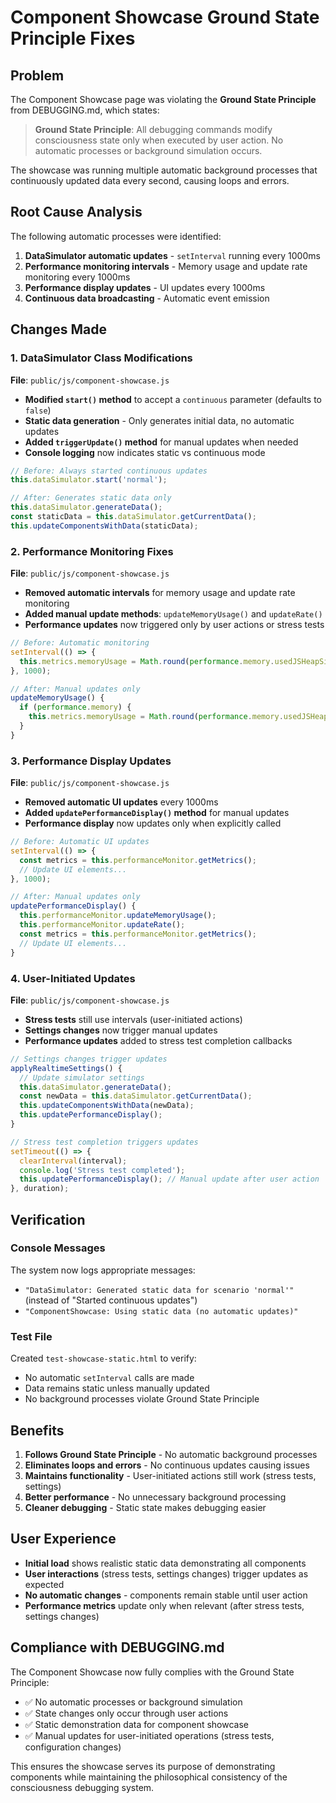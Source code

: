 # Component Showcase Ground State Principle Fixes

## Problem
The Component Showcase page was violating the **Ground State Principle** from DEBUGGING.md, which states:

> **Ground State Principle**: All debugging commands modify consciousness state only when executed by user action. No automatic processes or background simulation occurs.

The showcase was running multiple automatic background processes that continuously updated data every second, causing loops and errors.

## Root Cause Analysis
The following automatic processes were identified:

1. **DataSimulator automatic updates** - `setInterval` running every 1000ms
2. **Performance monitoring intervals** - Memory usage and update rate monitoring every 1000ms  
3. **Performance display updates** - UI updates every 1000ms
4. **Continuous data broadcasting** - Automatic event emission

## Changes Made

### 1. DataSimulator Class Modifications

**File**: `public/js/component-showcase.js`

- **Modified `start()` method** to accept a `continuous` parameter (defaults to `false`)
- **Static data generation** - Only generates initial data, no automatic updates
- **Added `triggerUpdate()` method** for manual updates when needed
- **Console logging** now indicates static vs continuous mode

```javascript
// Before: Always started continuous updates
this.dataSimulator.start('normal');

// After: Generates static data only
this.dataSimulator.generateData();
const staticData = this.dataSimulator.getCurrentData();
this.updateComponentsWithData(staticData);
```

### 2. Performance Monitoring Fixes

**File**: `public/js/component-showcase.js`

- **Removed automatic intervals** for memory usage and update rate monitoring
- **Added manual update methods**: `updateMemoryUsage()` and `updateRate()`
- **Performance updates** now triggered only by user actions or stress tests

```javascript
// Before: Automatic monitoring
setInterval(() => {
  this.metrics.memoryUsage = Math.round(performance.memory.usedJSHeapSize / 1024 / 1024);
}, 1000);

// After: Manual updates only
updateMemoryUsage() {
  if (performance.memory) {
    this.metrics.memoryUsage = Math.round(performance.memory.usedJSHeapSize / 1024 / 1024);
  }
}
```

### 3. Performance Display Updates

**File**: `public/js/component-showcase.js`

- **Removed automatic UI updates** every 1000ms
- **Added `updatePerformanceDisplay()` method** for manual updates
- **Performance display** now updates only when explicitly called

```javascript
// Before: Automatic UI updates
setInterval(() => {
  const metrics = this.performanceMonitor.getMetrics();
  // Update UI elements...
}, 1000);

// After: Manual updates only
updatePerformanceDisplay() {
  this.performanceMonitor.updateMemoryUsage();
  this.performanceMonitor.updateRate();
  const metrics = this.performanceMonitor.getMetrics();
  // Update UI elements...
}
```

### 4. User-Initiated Updates

**File**: `public/js/component-showcase.js`

- **Stress tests** still use intervals (user-initiated actions)
- **Settings changes** now trigger manual updates
- **Performance updates** added to stress test completion callbacks

```javascript
// Settings changes trigger updates
applyRealtimeSettings() {
  // Update simulator settings
  this.dataSimulator.generateData();
  const newData = this.dataSimulator.getCurrentData();
  this.updateComponentsWithData(newData);
  this.updatePerformanceDisplay();
}

// Stress test completion triggers updates
setTimeout(() => {
  clearInterval(interval);
  console.log('Stress test completed');
  this.updatePerformanceDisplay(); // Manual update after user action
}, duration);
```

## Verification

### Console Messages
The system now logs appropriate messages:
- `"DataSimulator: Generated static data for scenario 'normal'"` (instead of "Started continuous updates")
- `"ComponentShowcase: Using static data (no automatic updates)"`

### Test File
Created `test-showcase-static.html` to verify:
- No automatic `setInterval` calls are made
- Data remains static unless manually updated
- No background processes violate Ground State Principle

## Benefits

1. **Follows Ground State Principle** - No automatic background processes
2. **Eliminates loops and errors** - No continuous updates causing issues
3. **Maintains functionality** - User-initiated actions still work (stress tests, settings)
4. **Better performance** - No unnecessary background processing
5. **Cleaner debugging** - Static state makes debugging easier

## User Experience

- **Initial load** shows realistic static data demonstrating all components
- **User interactions** (stress tests, settings changes) trigger updates as expected
- **No automatic changes** - components remain stable until user action
- **Performance metrics** update only when relevant (after stress tests, settings changes)

## Compliance with DEBUGGING.md

The Component Showcase now fully complies with the Ground State Principle:
- ✅ No automatic processes or background simulation
- ✅ State changes only occur through user actions
- ✅ Static demonstration data for component showcase
- ✅ Manual updates for user-initiated operations (stress tests, configuration changes)

This ensures the showcase serves its purpose of demonstrating components while maintaining the philosophical consistency of the consciousness debugging system.

